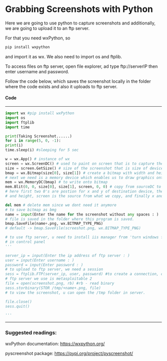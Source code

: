 # Grabbing Screenshots with Python

Here we are going to use python to capture screenshots and additionally, we are going to upload it to an ftp server.

For that you need wxPython, so 
```bash
pip install wxpython
```
and import it as wx. We also need to import os and ftplib.

To access files on ftp server, open file explorer, ad type ftp://serverIP then enter username and password.

Follow the code below, which saves the screenshot locally in the folder where the code exists and also it uploads to ftp server.

#### Code
---------------------------------------------------------------------
```python
import wx #pip install wxPython
import os
import ftplib
import time

print(Taking Screenshot......)
for i in range(5, 0, -1):
print(i)
time.sleep(i) #sleeping for 5 sec

w = wx.App() # instance of wx
screen = wx.ScreenDC() # used to paint on screen that is to capture the screen
size = screen.GetSize() # size of the screenshot that is size of device's screen
bmap = wx.Bitmap(size[0], size[1]) # create a bitmap with width and height of source screen
# next we need is a memory device which enables us to draw graphics onto bitmap
mem = wx.MemoryDC(bmap) # to write onto bitmap
mem.Blit(0, 0, size[0], size[1], screen, 0, 0) # copy from sourceDC to this DC
# here first two 0's are postion for x and y of destination device, then size[0] and [1] are width
# and height, screen is the source from what we copy, and finally x and y of source device context.

del mem # delete mem since we dont need it anymore
# to save bitmap as bmg
name = input(Enter the name for the screenshot without any spaces : )
# file is saved in the folder where this program is saved.
bmap.SaveFile(name+.png, wx.BITMAP_TYPE_PNG)
# default -> bmap.SaveFile(screeshot.png, wx.BITMAP_TYPE_PNG)

# to use ftp server, u need to install iis manager from 'turn windows features on or off'
# in control panel
'''

server_ip = input(Enter the ip address of ftp server : )
user = input(Enter username : )
password = input(Enter password : )
# to upload to ftp server, we need a session
sess = ftplib.FTP(server_ip, user, password) #to create a connection, call it with args - host,user,password,acct,and timeout
# ftp server we use is metasploitable 2
file = open(screenshot.png, rb) #rb - read binary
sess.storbinary(STOR /tmp/+name+.png, file)
# to view the screenshot, u can open the /tmp folder in server.

file.close()
sess.quit()

'''
```
---------------------------------------------------------------------

### Suggested readings:

wxPython documentation: https://wxpython.org/

pyscreenshot package: https://pypi.org/project/pyscreenshot/
